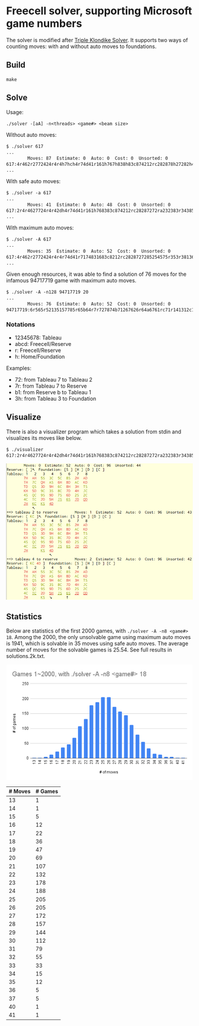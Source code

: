 # Freecell solver, supporting Microsoft game numbers

The solver is modified after [Triple Klondike Solver](https://github.com/macroxue/triple-klondike).
It supports two ways of counting moves: with and without auto moves to foundations.

## Build
```
make
```

## Solve
Usage:
```
./solver -[aA] -n<threads> <game#> <beam size>
```

Without auto moves:
```
$ ./solver 617
...
        Moves: 87  Estimate: 0  Auto: 0  Cost: 0  Unsorted: 0
617:4r462r2772424r4r4h7hch4r74d41r161h767h838h83c874212rc282878h27282h4h4h6h4h323h3r343hahbh3r3h6h6h6h5r5h6h6h646h6hbh1h131h57565h121h4h5h6h8h7h7h7hch2h4h7h7hbh3h3h2h2h2h3h3h7hah
...
```

With safe auto moves:
```
$ ./solver -a 617
...
        Moves: 41  Estimate: 0  Auto: 48  Cost: 0  Unsorted: 0
617:2r4r4627724r4r42dh4r74d41r161h768383c874212rc28287272ra232383r3438585h57535h131812
...
```

With maximum auto moves:
```
$ ./solver -A 617
...
        Moves: 35  Estimate: 0  Auto: 52  Cost: 0  Unsorted: 0
617:4r462r2772424r4r4r74d41r7174831683c8212rc2828727285254575r353r38136412
...
```

Given enough resources, it was able to find a solution of 76 moves for the
infamous 94717719 game with maximum auto moves.
```
$ ./solver -A -n128 94717719 20
...
        Moves: 76  Estimate: 0  Auto: 52  Cost: 0  Unsorted: 0
94717719:6r565r52135157785r65b64r7r727874b71267626r64a6761rc71r141312c1723231273r343232b35r856r86b88356858r8184c835651528241r216r263r2341464342a4454r27812r2r2825
```

### Notations
* 12345678: Tableau
* abcd: Freecell/Reserve
* r: Freecell/Reserve
* h: Home/Foundation

Examples:
* 72: from Tableau 7 to Tableau 2
* 7r: from Tableau 7 to Reserve
* b1: from Reserve b to Tableau 1
* 3h: from Tableau 3 to Foundation

## Visualize
There is also a visualizer program which takes a solution from stdin and visualizes its moves like below.
```
$ ./visualizer
617:2r4r4627724r4r42dh4r74d41r161h768383c874212rc28287272ra232383r3438585h57535h131812
```
![](https://github.com/macroxue/freecell/blob/master/visualizer.png)

## Statistics
Below are statistics of the first 2000 games, with `./solver -A -n8 <game#> 18`.
Among the 2000, the only unsolvable game using maximum auto moves is 1941, which
is solvable in 35 moves using safe auto moves. The average number of moves for
the solvable games is 25.54. See full results in solutions.2k.txt.

![](https://github.com/macroxue/freecell/blob/master/statistics.2k.png)


 | # Moves | # Games |
 |---------|---------|
 | 13      | 1       |
 | 14      | 1       |
 | 15      | 5       |
 | 16      | 12      |
 | 17      | 22      |
 | 18      | 36      |
 | 19      | 47      |
 | 20      | 69      |
 | 21      | 107     |
 | 22      | 132     |
 | 23      | 178     |
 | 24      | 188     |
 | 25      | 205     |
 | 26      | 205     |
 | 27      | 172     |
 | 28      | 157     |
 | 29      | 144     |
 | 30      | 112     |
 | 31      | 79      |
 | 32      | 55      |
 | 33      | 33      |
 | 34      | 15      |
 | 35      | 12      |
 | 36      | 5       |
 | 37      | 5       |
 | 40      | 1       |
 | 41      | 1       |
